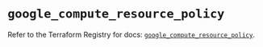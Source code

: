 # `google_compute_resource_policy`

Refer to the Terraform Registry for docs: [`google_compute_resource_policy`](https://registry.terraform.io/providers/hashicorp/google/6.11.0/docs/resources/compute_resource_policy).
